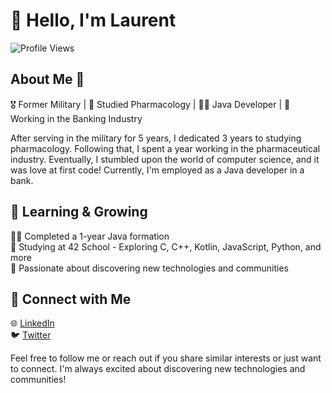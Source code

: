 # 👋 Hello, I'm Laurent

![Profile Views](https://komarev.com/ghpvc/?username=your-username&label=Profile+Views&color=brightgreen)

## About Me 🚀

🎖️ Former Military | 💊 Studied Pharmacology | 👨‍💻 Java Developer | 🏦 Working in the Banking Industry

After serving in the military for 5 years, I dedicated 3 years to studying pharmacology. Following that, I spent a year working in the pharmaceutical industry. Eventually, I stumbled upon the world of computer science, and it was love at first code! Currently, I'm employed as a Java developer in a bank.

## 🌱 Learning & Growing

👨‍🎓 Completed a 1-year Java formation  
🏫 Studying at 42 School - Exploring C, C++, Kotlin, JavaScript, Python, and more  
🚀 Passionate about discovering new technologies and communities  

## 🤝 Connect with Me

🌐 [LinkedIn](https://www.linkedin.com/in/your-profile)  
🐦 [Twitter](https://twitter.com/your-twitter-handle)  

Feel free to follow me or reach out if you share similar interests or just want to connect. I'm always excited about discovering new technologies and communities!

